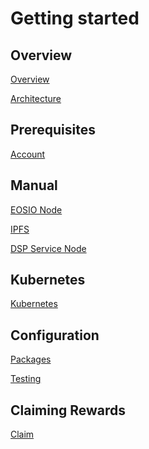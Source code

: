 Getting started
===============

## Overview
[Overview](overview)

[Architecture](architecture)

## Prerequisites

[Account](dsp-account)

## Manual

[EOSIO Node](eosio-node)

[IPFS](ipfs)

[DSP Service Node](dsp-node)


## Kubernetes
[Kubernetes](dsp-deployment-kubernetes)


## Configuration

[Packages](packages)

[Testing](testing)

## Claiming Rewards

[Claim](claim)